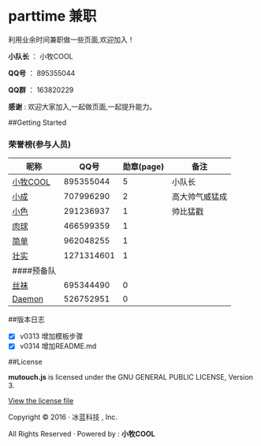 ﻿# parttime 兼职

利用业余时间兼职做一些页面,欢迎加入！

**小队长** ： 小牧COOL

**QQ号** ： 895355044

**QQ群** ： 163820229

**感谢** : 欢迎大家加入,一起做页面,一起提升能力。

##Getting Started
### 荣誉榜(参与人员)
昵称 | **QQ号** | 勋章(page) | 备注
---- |--------- |------------| ----
[小牧COOL](https://github.com/XiaoMuCOOL/) | 895355044 | 5 | 小队长
[小成](https://github.com/xiaochenggit/) | 707996290 | 2 | 高大帅气威猛成
[小色](https://github.com/kehuayuan/) | 291236937 | 1 | 帅比猛戳
[肉球](https://github.com/rouqiu110/) | 466599359 | 1 | 
[简单](https://github.com/xmdatuer/) | 962048255 | 1 | 
[壮实](https://github.com/linyezz/) | 1271314601 | 1 | 
####预备队 |  |  | 
[丝袜](https://github.com/pengle609/) | 695344490 | 0 | 
[Daemon](https://github.com/zhiyandaemon/) | 526752951 | 0 | 

##版本日志
- [X] v0313 增加模板步骤
- [X] v0314 增加README.md

##License

**mutouch.js** is licensed under the GNU GENERAL PUBLIC LICENSE, Version 3. 

[View the license file](https://github.com/XiaoMuCOOL/mutouch/blob/master/LICENSE)

Copyright © 2016 · 冰蓝科技 , Inc. 

All Rights Reserved · Powered by : **小牧COOL**